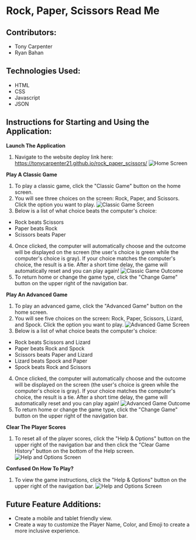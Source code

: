 # Rock, Paper, Scissors Read Me
## Contributors:
- Tony Carpenter
- Ryan Bahan

## Technologies Used:
- HTML
- CSS
- Javascript
- JSON

## Instructions for Starting and Using the Application:
**Launch The Application**
1. Navigate to the website deploy link here: https://tonycarpenter21.github.io/rock_paper_scissors/
![Home Screen](https://user-images.githubusercontent.com/88450229/142083118-e2c0389a-a916-427c-8212-828ad0f5b09d.jpeg)

**Play A Classic Game**
1. To play a classic game, click the "Classic Game" button on the home screen.
2. You will see three choices on the screen: Rock, Paper, and Scissors. Click the option you want to play.
![Classic Game Screen](https://user-images.githubusercontent.com/88450229/142083247-6ee93771-9a43-4712-ae1d-bf8aad0aa716.jpeg)
3. Below is a list of what choice beats the computer's choice:
- Rock beats Scissors
- Paper beats Rock
- Scissors beats Paper
4. Once clicked, the computer will automatically choose and the outcome will be displayed on the screen (the user's choice is green while the computer's choice is gray). If your choice matches the computer's choice, the result is a tie. After a short time delay, the game will automatically reset and you can play again!
![Classic Game Outcome](https://user-images.githubusercontent.com/88450229/142083275-b9dacf8f-95cf-47a8-923d-12b0602409ca.jpeg)
5. To return home or change the game type, click the "Change Game" button on the upper right of the navigation bar.

**Play An Advanced Game**
1. To play an advanced game, click the "Advanced Game" button on the home screen.
2. You will see five choices on the screen: Rock, Paper, Scissors, Lizard, and Spock. Click the option you want to play.
![Advanced Game Screen](https://user-images.githubusercontent.com/88450229/142083356-764898af-35a5-407d-99ca-156b1a9b03b3.jpeg)
3. Below is a list of what choice beats the computer's choice:
- Rock beats Scissors and Lizard
- Paper beats Rock and Spock
- Scissors beats Paper and Lizard
- Lizard beats Spock and Paper
- Spock beats Rock and Scissors
4. Once clicked, the computer will automatically choose and the outcome will be displayed on the screen (the user's choice is green while the computer's choice is gray). If your choice matches the computer's choice, the result is a tie. After a short time delay, the game will automatically reset and you can play again!
![Advanced Game Outcome](https://user-images.githubusercontent.com/88450229/142083444-b81b8c5e-7059-4354-98cf-11d0003f8838.jpeg)
5. To return home or change the game type, click the "Change Game" button on the upper right of the navigation bar.

**Clear The Player Scores**
1. To reset all of the player scores, click the "Help & Options" button on the upper right of the navigation bar and then click the "Clear Game History" button on the bottom of the Help screen.
![Help and Options Screen](https://user-images.githubusercontent.com/88450229/142083501-c5d000ca-a72a-4036-83c2-b6487c4a4005.jpeg)

**Confused On How To Play?**
1. To view the game instructions, click the "Help & Options" button on the upper right of the navigation bar.
![Help and Options Screen](https://user-images.githubusercontent.com/88450229/142083501-c5d000ca-a72a-4036-83c2-b6487c4a4005.jpeg)

## Future Feature Additions:
- Create a mobile and tablet friendly view.
- Create a way to customize the Player Name, Color, and Emoji to create a more inclusive experience.
